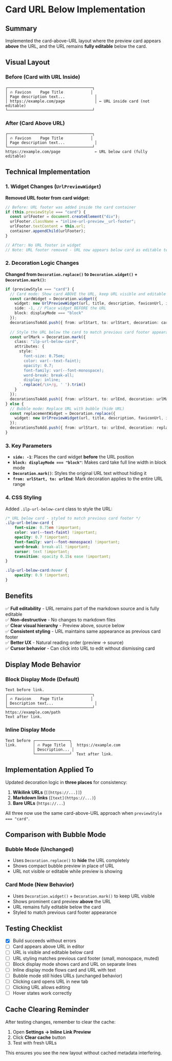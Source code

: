 # Card URL Below Implementation

## Summary

Implemented the card-above-URL layout where the preview card appears **above** the URL, and the URL remains **fully editable** below the card.

## Visual Layout

### Before (Card with URL Inside)
```
┌─────────────────────────────────────┐
│ 🔥 Favicon    Page Title            │
│ Page description text...             │
│ https://example.com/page             │ ← URL inside card (not editable)
└─────────────────────────────────────┘
```

### After (Card Above URL)
```
┌─────────────────────────────────────┐
│ 🔥 Favicon    Page Title            │
│ Page description text...             │
└─────────────────────────────────────┘
https://example.com/page               ← URL below card (fully editable)
```

## Technical Implementation

### 1. Widget Changes (`UrlPreviewWidget`)

**Removed URL footer from card widget:**
```typescript
// Before: URL footer was added inside the card container
if (this.previewStyle === "card") {
  const urlFooter = document.createElement("div");
  urlFooter.className = "inline-url-preview__url-footer";
  urlFooter.textContent = this.url;
  container.appendChild(urlFooter);
}

// After: No URL footer in widget
// Note: URL footer removed - URL now appears below card as editable text
```

### 2. Decoration Logic Changes

**Changed from `Decoration.replace()` to `Decoration.widget()` + `Decoration.mark()`:**

```typescript
if (previewStyle === "card") {
  // Card mode: Show card ABOVE the URL, keep URL visible and editable
  const cardWidget = Decoration.widget({
    widget: new UrlPreviewWidget(url, title, description, faviconUrl, isLoading, previewStyle, displayMode, limit, error),
    side: -1, // Place widget BEFORE the URL
    block: displayMode === "block"
  });
  decorationsToAdd.push({ from: urlStart, to: urlStart, decoration: cardWidget });
  
  // Style the URL below the card to match previous card footer appearance
  const urlMark = Decoration.mark({
    class: "ilp-url-below-card",
    attributes: {
      style: `
        font-size: 0.75em;
        color: var(--text-faint);
        opacity: 0.7;
        font-family: var(--font-monospace);
        word-break: break-all;
        display: inline;
      `.replace(/\s+/g, ' ').trim()
    }
  });
  decorationsToAdd.push({ from: urlStart, to: urlEnd, decoration: urlMark });
} else {
  // Bubble mode: Replace URL with bubble (hide URL)
  const replacementWidget = Decoration.replace({
    widget: new UrlPreviewWidget(url, title, description, faviconUrl, isLoading, previewStyle, displayMode, limit, error),
  });
  decorationsToAdd.push({ from: urlStart, to: urlEnd, decoration: replacementWidget });
}
```

### 3. Key Parameters

- **`side: -1`**: Places the card widget **before** the URL position
- **`block: displayMode === "block"`**: Makes card take full line width in block mode
- **`Decoration.mark()`**: Styles the original URL text without hiding it
- **`from: urlStart, to: urlEnd`**: Mark decoration applies to the entire URL range

### 4. CSS Styling

Added `.ilp-url-below-card` class to style the URL:

```css
/* URL below card - styled to match previous card footer */
.ilp-url-below-card {
	font-size: 0.75em !important;
	color: var(--text-faint) !important;
	opacity: 0.7 !important;
	font-family: var(--font-monospace) !important;
	word-break: break-all !important;
	cursor: text !important;
	transition: opacity 0.15s ease !important;
}

.ilp-url-below-card:hover {
	opacity: 0.9 !important;
}
```

## Benefits

✅ **Full editability** - URL remains part of the markdown source and is fully editable  
✅ **Non-destructive** - No changes to markdown files  
✅ **Clear visual hierarchy** - Preview above, source below  
✅ **Consistent styling** - URL maintains same appearance as previous card footer  
✅ **Better UX** - Natural reading order (preview → source)  
✅ **Cursor behavior** - Can click into URL to edit without dismissing card  

## Display Mode Behavior

### Block Display Mode (Default)
```
Text before link.
┌─────────────────────────────────────┐
│ 🔥 Favicon    Page Title            │
│ Description text...                  │
└─────────────────────────────────────┘
https://example.com/path
Text after link.
```

### Inline Display Mode
```
Text before ┌───────────────┐
link.       │ 🔥 Page Title  │  https://example.com
            │ Description... │
            └───────────────┘  Text after link.
```

## Implementation Applied To

Updated decoration logic in **three places** for consistency:

1. **Wikilink URLs** (`[[https://...]]`)
2. **Markdown links** (`[text](https://...)`)
3. **Bare URLs** (`https://...`)

All three now use the same card-above-URL approach when `previewStyle === "card"`.

## Comparison with Bubble Mode

### Bubble Mode (Unchanged)
- Uses `Decoration.replace()` to **hide** the URL completely
- Shows compact bubble preview in place of URL
- URL not visible or editable while preview is showing

### Card Mode (New Behavior)
- Uses `Decoration.widget()` + `Decoration.mark()` to keep URL visible
- Shows prominent card preview **above** the URL
- URL remains fully editable below the card
- Styled to match previous card footer appearance

## Testing Checklist

- [x] Build succeeds without errors
- [ ] Card appears above URL in editor
- [ ] URL is visible and editable below card
- [ ] URL styling matches previous card footer (small, monospace, muted)
- [ ] Block display mode shows card and URL on separate lines
- [ ] Inline display mode flows card and URL with text
- [ ] Bubble mode still hides URLs (unchanged behavior)
- [ ] Clicking card opens URL in new tab
- [ ] Clicking URL allows editing
- [ ] Hover states work correctly

## Cache Clearing Reminder

After testing changes, remember to clear the cache:
1. Open **Settings → Inline Link Preview**
2. Click **Clear cache** button
3. Test with fresh URLs

This ensures you see the new layout without cached metadata interfering.
